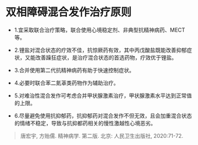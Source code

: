 # 双相障碍混合发作治疗原则  

- 1.宜采取联合治疗策略，联合使用心境稳定剂、非典型抗精神病药、MECT 等。  

- 2.锂盐对混合状态的疗效不佳，抗惊厥药有效，其中丙戊酸盐既能改善抑郁症状，又能改善躁狂症状，是治疗混合状态的首选药物，疗效优于锂盐。  

- 3.合并使用第二代抗精神病药有助于快速控制症状。  

- 4.必要时联合苯二氮䓬类药物作为辅助治疗。  

- 5.对难治性混合发作可考虑合并甲状腺激素治疗，甲状腺激素水平达到正常值的上限。  

- 6.尽量避免使用抗抑郁药，抗抑郁药对混合发作不但无效，且会加重混合状态的情绪不稳定，导致与抗抑都药相关的慢性激越性心境恶劣。  

> 唐宏宇, 方贻儒. 精神病学. 第二版. 北京: 人民卫生出版社, 2020:71-72.